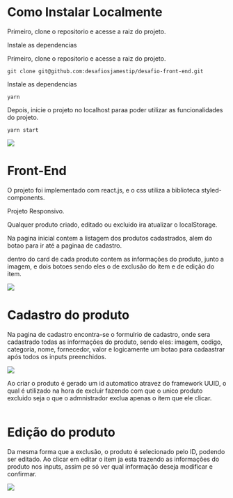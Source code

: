 # Como Instalar Localmente

Primeiro, clone o repositorio e acesse a raiz do projeto.

Instale as dependencias

Primeiro, clone o repositorio e acesse a raiz do projeto.

    git clone git@github.com:desafiosjamestip/desafio-front-end.git

Instale as dependencias

    yarn

Depois, inicie o projeto no localhost paraa poder utilizar as funcionalidades do projeto.

    yarn start

<img src="[vscode.png](https://postimg.cc/yJ9fpD87)"/>

# Front-End

O projeto foi implementado com react.js, e o css utiliza a biblioteca styled-components.

Projeto Responsivo.

Qualquer produto criado, editado ou excluido ira atualizar o localStorage.

Na pagina inicial contem a listagem dos produtos cadastrados, alem do botao para ir até a paginaa de cadastro.

dentro do card de cada produto contem as informações do produto, junto a imagem, e dois botoes sendo eles o de exclusão do item e de edição do item.

<img src="[HomePage.png](https://postimg.cc/XB5twsBk)"/>

# Cadastro do produto

Na pagina de cadastro encontra-se o formulrio de cadastro, onde sera cadastrado todas as informações do produto, sendo eles: imagem, codigo, categoria, nome, fornecedor, valor e logicamente um botao para cadaastrar após todos os inputs preenchidos.

<img src="[Pagina-Cadatro.png](https://postimg.cc/TLFZLz1P)"/>

Ao criar o produto é gerado um id automatico atravez do framework UUID, o qual é utilizado na hora de excluir fazendo com que o unico produto excluido seja o que o admnistrador exclua apenas o item que ele clicar.

<img src=""/>

# Edição do produto

Da mesma forma que a exclusão, o produto é selecionado pelo ID, podendo ser editado. Ao clicar em editar o item ja esta trazendo as informações do produto nos inputs, assim pe só ver qual informação deseja modificar e confirmar.

<img src="[Pagina-Update.png](https://postimg.cc/Fd7MKr9q)"/>
